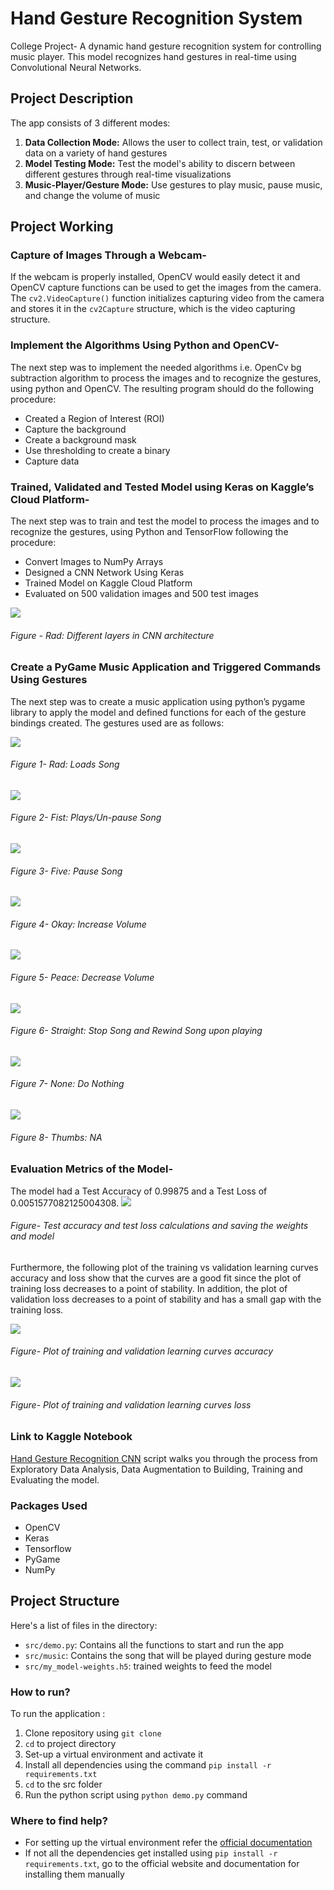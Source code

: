 # Hand Gesture Recognition System
College Project- A dynamic hand gesture recognition system for controlling music player. This model recognizes hand gestures in real-time using Convolutional Neural Networks.

## Project Description

The app consists of 3 different modes:
1. __**Data Collection Mode:**__ Allows the user to collect train, test, or validation data on a variety of hand gestures
2. __**Model Testing Mode:**__ Test the model's ability to discern between different gestures through real-time visualizations
3. __**Music-Player/Gesture Mode:**__ Use gestures to play music, pause music, and change the volume of music

## Project Working

### Capture of Images Through a Webcam-
If the webcam is properly installed, OpenCV would easily detect it and OpenCV capture functions can be used to get the images from the camera. The `cv2.VideoCapture()` function initializes capturing video from the camera and stores it in the `cv2Capture` structure, which is the video capturing structure.

### Implement the Algorithms Using Python and OpenCV-
The next step was to implement the needed algorithms i.e. OpenCv bg subtraction algorithm to process the images and to recognize the gestures, using python and OpenCV. The resulting program should do the following procedure:
* Created a Region of Interest (ROI)
* Capture the background
* Create a background mask
* Use thresholding to create a binary
* Capture data

### Trained, Validated and Tested Model using Keras on Kaggle’s Cloud Platform-
The next step was to train and test the model to process the images and to recognize the gestures, using Python and TensorFlow following the procedure:
* Convert Images to NumPy Arrays
* Designed a CNN Network Using Keras
* Trained Model on Kaggle Cloud Platform
* Evaluated on 500 validation images and 500 test images

![](images_and_gifs/CNN_Architecture.png)
###### Figure - Rad: Different layers in CNN architecture

### Create a PyGame Music Application and Triggered Commands Using Gestures
The next step was to create a music application using python’s pygame library to apply the model and defined functions for each of the gesture bindings created. The gestures used are as follows:

![](images_and_gifs/rad.png)
###### Figure 1- Rad: Loads Song

![](images_and_gifs/fist.png)
###### Figure 2- Fist: Plays/Un-pause Song 

![](images_and_gifs/five.png)
###### Figure 3- Five: Pause Song

![](images_and_gifs/okay.png)
###### Figure 4- Okay: Increase Volume

![](images_and_gifs/peace.png)
###### Figure 5- Peace: Decrease Volume

![](images_and_gifs/straight.png)
###### Figure 6- Straight: Stop Song and Rewind Song upon playing

![](images_and_gifs/none.png)
###### Figure 7- None: Do Nothing

![](images_and_gifs/thumbs.png)
###### Figure 8- Thumbs: NA

### Evaluation Metrics of the Model-

The model had a Test Accuracy of 0.99875 and a Test Loss of 0.0051577082125004308.
![](images_and_gifs/kaggle_snippet.png)
###### Figure- Test accuracy and test loss calculations and saving the weights and model

Furthermore, the following plot of the training vs validation learning curves accuracy and loss show that the curves are a good fit since the plot of training loss decreases to a point of stability. In addition, the plot of validation loss decreases to a point of stability and has a small gap with the training loss.

![](images_and_gifs/metrics_1.png)
###### Figure- Plot of training and validation learning curves accuracy

![](images_and_gifs/metrics_2.png)
###### Figure- Plot of training and validation learning curves loss

### Link to Kaggle Notebook
[Hand Gesture Recognition CNN](https://www.kaggle.com/kritanjalijain/hand-gesture-recognition-cnn) script walks you through the process from Exploratory Data Analysis, Data Augmentation to Building, Training and Evaluating the model.


### Packages Used
- OpenCV 
- Keras
- Tensorflow
- PyGame
- NumPy

## Project Structure
Here's a list of files in the directory:
- `src/demo.py`: Contains all the functions to start and run the app
- `src/music`: Contains the song that will be played during gesture mode
- `src/my_model-weights.h5`: trained weights to feed the model

### How to run?
To run the application :
1. Clone repository using `git clone`
2. `cd` to project directory 
3. Set-up a virtual environment and activate it
4. Install all dependencies using the command `pip install -r requirements.txt`
5. `cd` to the src folder
6. Run the python script using `python demo.py` command

### Where to find help?
* For setting up the virtual environment refer the [official documentation](https://packaging.python.org/guides/installing-using-pip-and-virtual-environments/) 
* If not all the dependencies get installed using  `pip install -r requirements.txt`, go to the official website and documentation for installing them manually




